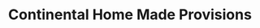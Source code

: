 ---
title: "Continental Home Made Provisions"
url: /east-brunswick-township/continental-home-made-provisions/
shop: deli
---